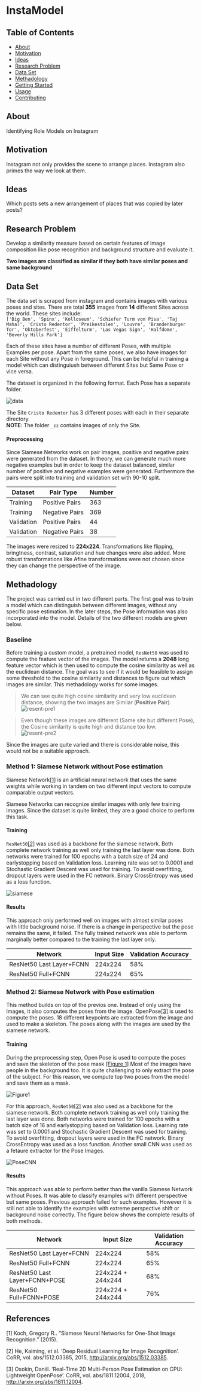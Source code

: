 # InstaModel

## Table of Contents

- [About](#about)
- [Motivation](#motivation)
- [Ideas](#ideas)
- [Research Problem](#research)
- [Data Set](#data)
- [Methadology](#Methadology)
- [Getting Started](#getting_started)
- [Usage](#usage)
- [Contributing](../CONTRIBUTING.md)

## About <a name = "about"></a>
Identifying Role Models on Instagram 


## Motivation  <a name = "motivation"></a>
Instagram not only provides the scene 
to arrange places. Instagram also 
primes the way we look at them.

## Ideas  <a name = "ideas"></a>
Which posts sets a new arrangement of 
places that was copied by later posts?


## Research Problem <a name = "reserach"></a>
Develop a similarity measure based on 
certain features of image composition 
like pose recognition and background 
structure and evaluate it.

**Two images are classified as similar if they both have similar poses and same background**


## Data Set <a name = "data"></a>

The data set is scraped from instagram and contains images with various poses and sites. There are total **355** images from **14** different Sites across the world. 
These sites include:<br> 
`['Big Ben', 'Spinx', 'Kolloseum', 'Schiefer Turm von Pisa',
       'Taj Mahal', 'Cristo Redentor', 'Preikestolen', 'Louvre',
       'Brandenburger Tor', 'Oktoberfest', 'Eiffelturm', 'Las Vegas Sign',
       'Halfdome', 'Beverly Hills Park']`


Each of these sites have a number of different Poses, with multiple Examples per pose. Apart from the same poses, we also have images for each Site without any Pose in foreground. This can be helpful in training a model which can distinguiush between different Sites but Same Pose or vice versa. 

The dataset is organized in the following format. Each Pose has a separate folder. <br>


![data](./images/christ-data.png)



The Site `Cristo Redentor` has 3 different poses with each in their separate directory. <br>
**NOTE**: The folder `_zz` contains images of only the Site. <br>

#### **Preprocessing**

Since Siamese Networks work on pair images, positive and negative pairs were generated from the dataset. In theory, we can generate much more negative examples but in order to keep the dataset balanced, similar number of positive and negative examples were generated. Furthermore the pairs were split into training and validation set with 90-10 split. 

| Dataset  | Pair Type |  Number |
| ------------- | ------------- | ------------- |
| Training    | Positive Pairs  | 363  |
| Training   | Negative Pairs  | 369  |
| Validation   | Positive Pairs  | 44  |
| Validation   | Negative Pairs  | 38  |



The images were resized to __224x224__. Transformations like flipping, bringtness, contrast, saturation and hue changes were also added. More robust transformations like Afine transformations were not chosen since they can change the perspective of the image.



## Methadology <a name = "Methadology"></a>

The project was carried out in two different parts. The first goal was to train a model which can distinguish between different images, without any specific pose estimation. In the later steps, the Pose information was also incorporated into the model. Details of the two different models are given below. 

### Baseline 

Before training a custom model, a pretrained model, `ResNet50` was used to compute the feature vector of the images. The model returns a __2048__ long feature vector which is then used to compute the cosine similarity as well as the euclidean distance. The goal was to see if it would be feasible to assign some threshold to the cosine similarity and distances to figure out which images are similar. This methadology works for some images. <br>
> We can see quite high cosine similarity and very low eucildean distance, showing the two images are Similar (**Positive Pair**). <br>
![resent-pre1](./images/resnet_pre_2.png) <br>

> Even though these images are different (Same site but different Pose), the Cosine similarity is quite high and distance too low. <br>
![resent-pre2](./images/resnet_pre_1.png) <br>

Since the images are quite varied and there is considerable noise, this would not be a suitable approach. 


### **Method 1: Siamese Network without Pose estimation**


Siamese Network[[1]](#1) is an artificial neural network that uses the same weights while working in tandem on two different input vectors to compute comparable output vectors. 

Siamese Networks can recognize similar images with only few training images. Since the dataset is quite limited, they are a good choice to perform this task. 




####  **Training**

`ResNet50`[[2]](#2) was used as a backbone for the siamese network. Both complete network training as well only training the last layer was done. Both networks were trained for 100 epochs with a batch size of 24 and earlystopping based on Validation loss. Learning rate was set to 0.0001 and Stochastic Gradient Descent was used for training. To avoid overfitting, dropout layers were used in the FC network. Binary CrossEntropy was used as a loss function.

![siamese](./images/siamese.png) <br>



#### **Results**

This approach only performed well on images with almost similar poses with little background noise. If there is a change in perspective but the pose remains the same, it failed. The fully trained network was able to perform marginally better compared to the training the last layer only. 


| Network  | Input Size |  Validation Accuracy |
| ------------- | ------------- | ------------- |
| ResNet50 Last Layer+FCNN    | 224x224  | 58%  |
| ResNet50 Full+FCNN   | 224x224  | 65%  |


### **Method 2: Siamese Network with Pose estimation**


This method builds on top of the previos one. Instead of only using the Images, it also computes the poses from the image. OpenPose[[3]](#3) is used to compute the poses. 18 different keypoints are extracted from the image and used to make a skeleton. The poses along with the images are used by the siamese network. 


#### **Training**

During the preprocessing step, Open Pose is used to compute the poses and save the skeleton of the pose mask [[Figure 1]](#Figure1) Most of the images have people in the background too. It is quite challenging to only extract the pose of the subject. For this reason, we compute top two poses from the model and save them as a mask. 

![Figure1](./images/pose1.png) <br>


For this approach, `ResNet50`[[2]](#2) was also used as a backbone for the siamese network. Both complete network training as well only training the last layer was done. Both networks were trained for 100 epochs with a batch size of 16 and earlystopping based on Validation loss. Learning rate was set to 0.0001 and Stochastic Gradient Descent was used for training. To avoid overfitting, dropout layers were used in the FC network. Binary CrossEntropy was used as a loss function. Another small CNN was used as a fetaure extractor for the Pose Images. 


![PoseCNN](./images/poseCNN.png) <br>


#### **Results**

This approach was able to perform better than the vanilla Siamese Network without Poses. It was able to classify examples with different perspective but same poses. Previous approach failed for such examples. However it is still not able to identify the examples with extreme perspective shift or background noise correctly. The figure below shows the complete results of both methods.


| Network  | Input Size |  Validation Accuracy |
| ------------- | ------------- | ------------- |
| ResNet50 Last Layer+FCNN    | 224x224  | 58%  |
| ResNet50 Full+FCNN   | 224x224  | 65%  |
| ResNet50 Last Layer+FCNN+POSE    | 224x224 + 244x244 | 68%  |
| ResNet50 Full+FCNN+POSE  | 224x224 + 244x244 | 76%  |







## References

<a id="1">[1]</a> 
Koch, Gregory R.. “Siamese Neural Networks for One-Shot Image Recognition.” (2015).

<a id="2">[2]</a> 
He, Kaiming, et al. ‘Deep Residual Learning for Image Recognition’. CoRR, vol. abs/1512.03385, 2015, http://arxiv.org/abs/1512.03385.

<a id="3">[3]</a> 
Osokin, Daniil. ‘Real-Time 2D Multi-Person Pose Estimation on CPU: Lightweight OpenPose’. CoRR, vol. abs/1811.12004, 2018, http://arxiv.org/abs/1811.12004.